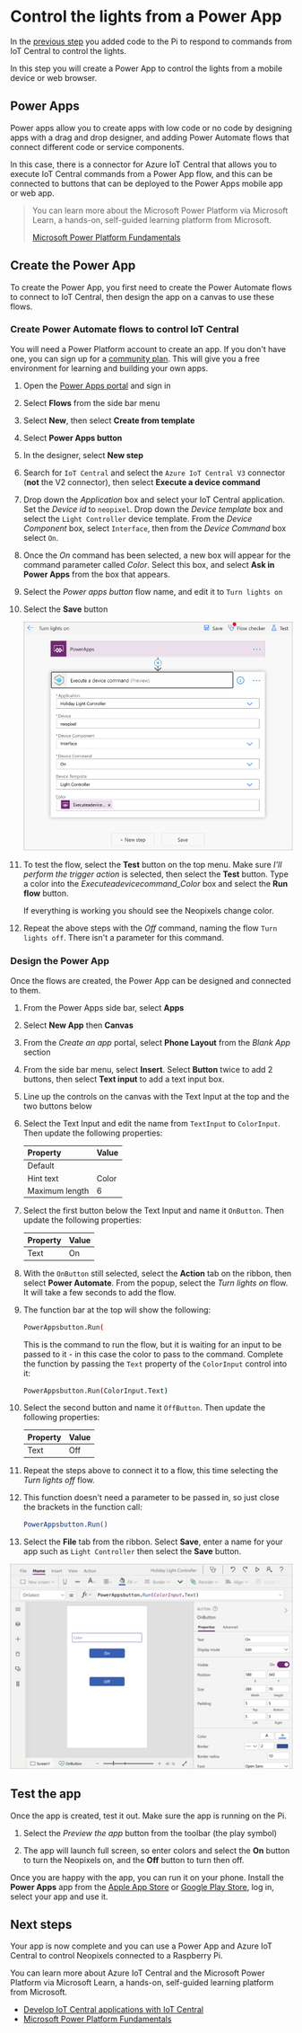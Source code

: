 # Control the lights from a Power App

In the [previous step](./control-pi-iot-central.md) you added code to the Pi to respond to commands from IoT Central to control the lights.

In this step you will create a Power App to control the lights from a mobile device or web browser.

## Power Apps

Power apps allow you to create apps with low code or no code by designing apps with a drag and drop designer, and adding Power Automate flows that connect different code or service components.

In this case, there is a connector for Azure IoT Central that allows you to execute IoT Central commands from a Power App flow, and this can be connected to buttons that can be deployed to the Power Apps mobile app or web app.

> You can learn more about the Microsoft Power Platform via Microsoft Learn, a hands-on, self-guided learning platform from Microsoft.
>
> [Microsoft Power Platform Fundamentals](https://docs.microsoft.com/learn/paths/power-plat-fundamentals/?WT.mc_id=academic-10672-jabenn)

## Create the Power App

To create the Power App, you first need to create the Power Automate flows to connect to IoT Central, then design the app on a canvas to use these flows.

### Create Power Automate flows to control IoT Central

You will need a Power Platform account to create an app. If you don't have one, you can sign up for a [community plan](https://powerapps.microsoft.com/communityplan/?WT.mc_id=academic-10672-jabenn). This will give you a free environment for learning and building your own apps.

1. Open the [Power Apps portal](https://powerapps.microsoft.com/?WT.mc_id=academic-10672-jabenn) and sign in

1. Select **Flows** from the side bar menu

1. Select **New**, then select **Create from template**

1. Select **Power Apps button**

1. In the designer, select **New step**

1. Search for `IoT Central` and select the `Azure IoT Central V3` connector (**not** the V2 connector), then select **Execute a device command**

1. Drop down the *Application* box and select your IoT Central application. Set the *Device id* to `neopixel`. Drop down the *Device template* box and select the `Light Controller` device template. From the *Device Component* box, select `Interface`, then from the *Device Command* box select `On`.

1. Once the *On* command has been selected, a new box will appear for the command parameter called *Color*. Select this box, and select **Ask in Power Apps** from the box that appears.

1. Select the *Power apps button* flow name, and edit it to `Turn lights on`

1. Select the **Save** button

    ![The complete on flow](../images/on-flow-complete.png)

1. To test the flow, select the **Test** button on the top menu. Make sure *I'll perform the trigger action* is selected, then select the **Test** button. Type a color into the *Executeadevicecommand_Color* box and select the **Run flow** button.

    If everything is working you should see the Neopixels change color.

1. Repeat the above steps with the *Off* command, naming the flow `Turn lights off`. There isn't a parameter for this command.

### Design the Power App

Once the flows are created, the Power App can be designed and connected to them.

1. From the Power Apps side bar, select  **Apps**

1. Select **New App** then **Canvas**

1. From the *Create an app* portal, select **Phone Layout** from the *Blank App* section

1. From the side bar menu, select **Insert**. Select **Button** twice to add 2 buttons, then select **Text input** to add a text input box.

1. Line up the controls on the canvas with the Text Input at the top and the two buttons below

1. Select the Text Input and edit the name from `TextInput` to `ColorInput`. Then update the following properties:

    | Property       | Value |
    | -------------- | ----- |
    | Default        |       |
    | Hint text      | Color |
    | Maximum length | 6     |

1. Select the first button below the Text Input and name it `OnButton`. Then update the following properties:

    | Property | Value |
    | -------- | ----- |
    | Text     | On    |

1. With the `OnButton` still selected, select the **Action** tab on the ribbon, then select **Power Automate**. From the popup, select the *Turn lights on* flow. It will take a few seconds to add the flow.

1. The function bar at the top will show the following:

    ```sh
    PowerAppsbutton.Run(
    ```

    This is the command to run the flow, but it is waiting for an input to be passed to it - in this case the color to pass to the command. Complete the function by passing the `Text` property of the `ColorInput` control into it:

    ```sh
    PowerAppsbutton.Run(ColorInput.Text)
    ```

1. Select the second button and name it `OffButton`. Then update the following properties:

    | Property | Value |
    | -------- | ----- |
    | Text     | Off   |

1. Repeat the steps above to connect it to a flow, this time selecting the *Turn lights off* flow.

1. This function doesn't need a parameter to be passed in, so just close the brackets in the function call:

    ```sh
    PowerAppsbutton.Run()
    ```

1. Select the **File** tab from the ribbon. Select **Save**, enter a name for your app such as `Light Controller` then select the **Save** button.

![The designed power app](../images/power-app-canvas.png)

## Test the app

Once the app is created, test it out. Make sure the app is running on the Pi.

1. Select the *Preview the app* button from the toolbar (the play symbol)

1. The app will launch full screen, so enter colors and select the **On** button to turn the Neopixels on, and the **Off** button to turn then off.

Once you are happy with the app, you can run it on your phone. Install the **Power Apps** app from the [Apple App Store](https://apps.apple.com/us/app/power-apps/id1047318566) or [Google Play Store](https://play.google.com/store/apps/details?id=com.microsoft.msapps), log in, select your app and use it.

## Next steps

Your app is now complete and you can use a Power App and Azure IoT Central to control Neopixels connected to a Raspberry Pi.

You can learn more about Azure IoT Central and the Microsoft Power Platform via Microsoft Learn, a hands-on, self-guided learning platform from Microsoft.

* [Develop IoT Central applications with IoT Central](https://docs.microsoft.com/learn/paths/develop-iot-solutions-with-azure-iot-central/?WT.mc_id=academic-10672-jabenn)
* [Microsoft Power Platform Fundamentals](https://docs.microsoft.com/learn/paths/power-plat-fundamentals/?WT.mc_id=academic-10672-jabenn)
